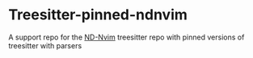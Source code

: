 # Treesitter-pinned-ndnvim
A support repo for the [ND-Nvim](https://github.com/NewDawn0/ND-Nvim) treesitter repo with pinned versions of treesitter with parsers
